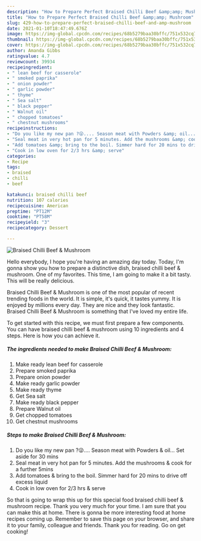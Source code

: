 ```yaml
---
description: "How to Prepare Perfect Braised Chilli Beef &amp;amp; Mushroom"
title: "How to Prepare Perfect Braised Chilli Beef &amp;amp; Mushroom"
slug: 429-how-to-prepare-perfect-braised-chilli-beef-and-amp-mushroom
date: 2021-01-10T18:47:49.676Z
image: https://img-global.cpcdn.com/recipes/68b5279baa30bffc/751x532cq70/braised-chilli-beef-mushroom-recipe-main-photo.jpg
thumbnail: https://img-global.cpcdn.com/recipes/68b5279baa30bffc/751x532cq70/braised-chilli-beef-mushroom-recipe-main-photo.jpg
cover: https://img-global.cpcdn.com/recipes/68b5279baa30bffc/751x532cq70/braised-chilli-beef-mushroom-recipe-main-photo.jpg
author: Amanda Gibbs
ratingvalue: 4.7
reviewcount: 39934
recipeingredient:
- " lean beef for casserole"
- " smoked paprika"
- " onion powder"
- " garlic powder"
- " thyme"
- " Sea salt"
- " black pepper"
- " Walnut oil"
- " chopped tomatoes"
- " chestnut mushrooms"
recipeinstructions:
- "Do you like my new pan ?😜.... Season meat with Powders &amp; oil... Set aside for 30 mins"
- "Seal meat in very hot pan for 5 minutes. Add the mushrooms &amp; cook for a further 5mins"
- "Add tomatoes &amp; bring to the boil. Simmer hard for 20 mins to drive off excess liquid"
- "Cook in low oven for 2/3 hrs &amp; serve"
categories:
- Recipe
tags:
- braised
- chilli
- beef

katakunci: braised chilli beef 
nutrition: 107 calories
recipecuisine: American
preptime: "PT12M"
cooktime: "PT58M"
recipeyield: "3"
recipecategory: Dessert

---
```



![Braised Chilli Beef &amp; Mushroom](https://img-global.cpcdn.com/recipes/68b5279baa30bffc/751x532cq70/braised-chilli-beef-mushroom-recipe-main-photo.jpg)

Hello everybody, I hope you're having an amazing day today. Today, I'm gonna show you how to prepare a distinctive dish, braised chilli beef &amp; mushroom. One of my favorites. This time, I am going to make it a bit tasty. This will be really delicious.



Braised Chilli Beef &amp; Mushroom is one of the most popular of recent trending foods in the world. It is simple, it's quick, it tastes yummy. It is enjoyed by millions every day. They are nice and they look fantastic. Braised Chilli Beef &amp; Mushroom is something that I've loved my entire life.


To get started with this recipe, we must first prepare a few components. You can have braised chilli beef &amp; mushroom using 10 ingredients and 4 steps. Here is how you can achieve it.

<!--inarticleads1-->

##### The ingredients needed to make Braised Chilli Beef &amp; Mushroom:

1. Make ready  lean beef for casserole
1. Prepare  smoked paprika
1. Prepare  onion powder
1. Make ready  garlic powder
1. Make ready  thyme
1. Get  Sea salt
1. Make ready  black pepper
1. Prepare  Walnut oil
1. Get  chopped tomatoes
1. Get  chestnut mushrooms




<!--inarticleads2-->

##### Steps to make Braised Chilli Beef &amp; Mushroom:

1. Do you like my new pan ?😜.... Season meat with Powders &amp; oil... Set aside for 30 mins
1. Seal meat in very hot pan for 5 minutes. Add the mushrooms &amp; cook for a further 5mins
1. Add tomatoes &amp; bring to the boil. Simmer hard for 20 mins to drive off excess liquid
1. Cook in low oven for 2/3 hrs &amp; serve




So that is going to wrap this up for this special food braised chilli beef &amp; mushroom recipe. Thank you very much for your time. I am sure that you can make this at home. There is gonna be more interesting food at home recipes coming up. Remember to save this page on your browser, and share it to your family, colleague and friends. Thank you for reading. Go on get cooking!
